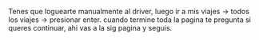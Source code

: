 Tenes que loguearte manualmente al driver, luego ir a mis viajes -> todos los viajes -> presionar enter. cuando termine toda la pagina te pregunta si queres continuar, ahi vas a la sig pagina y seguis.
